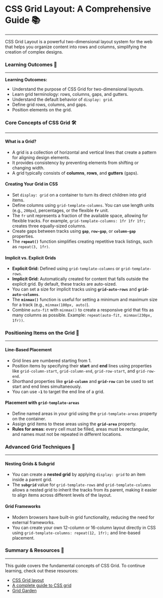 # CSS Grid Layout: A Comprehensive Guide 📚
---
CSS Grid Layout is a powerful two-dimensional layout system for the web that helps you organize content into rows and columns, simplifying the creation of complex designs.

### Learning Outcomes 🎯
---

**Learning Outcomes:**
* Understand the purpose of CSS Grid for two-dimensional layouts.
* Learn grid terminology: rows, columns, gaps, and gutters.
* Understand the default behavior of `display: grid`.
* Define grid rows, columns, and gaps.
* Position elements on the grid.

### Core Concepts of CSS Grid 🛠️
---
#### What is a Grid?
* A grid is a collection of horizontal and vertical lines that create a pattern for aligning design elements.
* It provides consistency by preventing elements from shifting or changing width.
* A grid typically consists of **columns**, **rows**, and **gutters** (gaps).

#### Creating Your Grid in CSS
* Set `display: grid` on a container to turn its direct children into grid items.
* Define columns using `grid-template-columns`. You can use length units (e.g., `200px`), percentages, or the flexible **`fr`** unit.
* The `fr` unit represents a fraction of the available space, allowing for flexible tracks. For example, `grid-template-columns: 1fr 1fr 1fr;` creates three equally-sized columns.
* Create gaps between tracks using **`gap`**, **`row-gap`**, or **`column-gap`** properties.
* The **`repeat()`** function simplifies creating repetitive track listings, such as `repeat(3, 1fr)`.

#### Implicit vs. Explicit Grids
* **Explicit Grid:** Defined using `grid-template-columns` or `grid-template-rows`.
* **Implicit Grid:** Automatically created for content that falls outside the explicit grid. By default, these tracks are auto-sized.
* You can set a size for implicit tracks using **`grid-auto-rows`** and **`grid-auto-columns`**.
* The **`minmax()`** function is useful for setting a minimum and maximum size for a track (e.g., `minmax(100px, auto)`).
* Combine `auto-fit` with `minmax()` to create a responsive grid that fits as many columns as possible. Example: `repeat(auto-fit, minmax(230px, 1fr))`.

### Positioning Items on the Grid 📍
---
#### Line-Based Placement
* Grid lines are numbered starting from 1.
* Position items by specifying their **start** and **end** lines using properties like `grid-column-start`, `grid-column-end`, `grid-row-start`, and `grid-row-end`.
* Shorthand properties like **`grid-column`** and **`grid-row`** can be used to set start and end lines simultaneously.
* You can use **`-1`** to target the end line of a grid.

#### Placement with `grid-template-areas`
* Define named areas in your grid using the `grid-template-areas` property on the container.
* Assign grid items to these areas using the **`grid-area`** property.
* **Rules for areas:** every cell must be filled, areas must be rectangular, and names must not be repeated in different locations.

### Advanced Grid Techniques 🚀
---
#### Nesting Grids & Subgrid
* You can create a **nested grid** by applying `display: grid` to an item inside a parent grid.
* The **`subgrid`** value for `grid-template-rows` and `grid-template-columns` allows a nested grid to inherit the tracks from its parent, making it easier to align items across different levels of the layout.

#### Grid Frameworks
* Modern browsers have built-in grid functionality, reducing the need for external frameworks.
* You can create your own 12-column or 16-column layout directly in CSS using `grid-template-columns: repeat(12, 1fr);` and line-based placement.

### Summary & Resources 📖
---
This guide covers the fundamental concepts of CSS Grid. To continue learning, check out these resources:
* [CSS Grid layout](https://developer.mozilla.org/en-US/docs/Web/CSS/CSS_Grid_Layout)
* [A complete guide to CSS grid](https://css-tricks.com/snippets/css/complete-guide-grid/)
* [Grid Garden](https://cssgridgarden.com/)